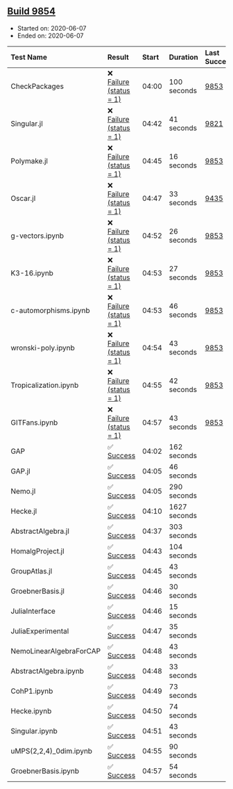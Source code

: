 ## [Build 9854](https://oscarci.mathematik.uni-kl.de/job/oscar/9854/)

* Started on: 2020-06-07
* Ended on: 2020-06-07

| Test Name    | Result | Start | Duration | Last Success | First Failure |
|:-------------|:-------|:------|:---------|:-------------|:--------------|
| CheckPackages | ❌ [Failure (status = 1)](https://oscarci.mathematik.uni-kl.de/job/oscar/9854/artifact/logs/build-9854/CheckPackages.log) | 04:00 | 100 seconds | [9853](https://oscarci.mathematik.uni-kl.de/job/oscar/9853/) | [9854](https://oscarci.mathematik.uni-kl.de/job/oscar/9854/) |
| Singular.jl | ❌ [Failure (status = 1)](https://oscarci.mathematik.uni-kl.de/job/oscar/9854/artifact/logs/build-9854/Singular.jl.log) | 04:42 | 41 seconds | [9821](https://oscarci.mathematik.uni-kl.de/job/oscar/9821/) | [9822](https://oscarci.mathematik.uni-kl.de/job/oscar/9822/) |
| Polymake.jl | ❌ [Failure (status = 1)](https://oscarci.mathematik.uni-kl.de/job/oscar/9854/artifact/logs/build-9854/Polymake.jl.log) | 04:45 | 16 seconds | [9853](https://oscarci.mathematik.uni-kl.de/job/oscar/9853/) | [9854](https://oscarci.mathematik.uni-kl.de/job/oscar/9854/) |
| Oscar.jl | ❌ [Failure (status = 1)](https://oscarci.mathematik.uni-kl.de/job/oscar/9854/artifact/logs/build-9854/Oscar.jl.log) | 04:47 | 33 seconds | [9435](https://oscarci.mathematik.uni-kl.de/job/oscar/9435/) | [9436](https://oscarci.mathematik.uni-kl.de/job/oscar/9436/) |
| g-vectors.ipynb | ❌ [Failure (status = 1)](https://oscarci.mathematik.uni-kl.de/job/oscar/9854/artifact/logs/build-9854/g-vectors.ipynb.log) | 04:52 | 26 seconds | [9853](https://oscarci.mathematik.uni-kl.de/job/oscar/9853/) | [9854](https://oscarci.mathematik.uni-kl.de/job/oscar/9854/) |
| K3-16.ipynb | ❌ [Failure (status = 1)](https://oscarci.mathematik.uni-kl.de/job/oscar/9854/artifact/logs/build-9854/K3-16.ipynb.log) | 04:53 | 27 seconds | [9853](https://oscarci.mathematik.uni-kl.de/job/oscar/9853/) | [9854](https://oscarci.mathematik.uni-kl.de/job/oscar/9854/) |
| c-automorphisms.ipynb | ❌ [Failure (status = 1)](https://oscarci.mathematik.uni-kl.de/job/oscar/9854/artifact/logs/build-9854/c-automorphisms.ipynb.log) | 04:53 | 46 seconds | [9853](https://oscarci.mathematik.uni-kl.de/job/oscar/9853/) | [9854](https://oscarci.mathematik.uni-kl.de/job/oscar/9854/) |
| wronski-poly.ipynb | ❌ [Failure (status = 1)](https://oscarci.mathematik.uni-kl.de/job/oscar/9854/artifact/logs/build-9854/wronski-poly.ipynb.log) | 04:54 | 43 seconds | [9853](https://oscarci.mathematik.uni-kl.de/job/oscar/9853/) | [9854](https://oscarci.mathematik.uni-kl.de/job/oscar/9854/) |
| Tropicalization.ipynb | ❌ [Failure (status = 1)](https://oscarci.mathematik.uni-kl.de/job/oscar/9854/artifact/logs/build-9854/Tropicalization.ipynb.log) | 04:55 | 42 seconds | [9853](https://oscarci.mathematik.uni-kl.de/job/oscar/9853/) | [9854](https://oscarci.mathematik.uni-kl.de/job/oscar/9854/) |
| GITFans.ipynb | ❌ [Failure (status = 1)](https://oscarci.mathematik.uni-kl.de/job/oscar/9854/artifact/logs/build-9854/GITFans.ipynb.log) | 04:57 | 43 seconds | [9853](https://oscarci.mathematik.uni-kl.de/job/oscar/9853/) | [9854](https://oscarci.mathematik.uni-kl.de/job/oscar/9854/) |
| GAP | ✅ [Success](https://oscarci.mathematik.uni-kl.de/job/oscar/9854/artifact/logs/build-9854/GAP.log) | 04:02 | 162 seconds |  |  |
| GAP.jl | ✅ [Success](https://oscarci.mathematik.uni-kl.de/job/oscar/9854/artifact/logs/build-9854/GAP.jl.log) | 04:05 | 46 seconds |  |  |
| Nemo.jl | ✅ [Success](https://oscarci.mathematik.uni-kl.de/job/oscar/9854/artifact/logs/build-9854/Nemo.jl.log) | 04:05 | 290 seconds |  |  |
| Hecke.jl | ✅ [Success](https://oscarci.mathematik.uni-kl.de/job/oscar/9854/artifact/logs/build-9854/Hecke.jl.log) | 04:10 | 1627 seconds |  |  |
| AbstractAlgebra.jl | ✅ [Success](https://oscarci.mathematik.uni-kl.de/job/oscar/9854/artifact/logs/build-9854/AbstractAlgebra.jl.log) | 04:37 | 303 seconds |  |  |
| HomalgProject.jl | ✅ [Success](https://oscarci.mathematik.uni-kl.de/job/oscar/9854/artifact/logs/build-9854/HomalgProject.jl.log) | 04:43 | 104 seconds |  |  |
| GroupAtlas.jl | ✅ [Success](https://oscarci.mathematik.uni-kl.de/job/oscar/9854/artifact/logs/build-9854/GroupAtlas.jl.log) | 04:45 | 43 seconds |  |  |
| GroebnerBasis.jl | ✅ [Success](https://oscarci.mathematik.uni-kl.de/job/oscar/9854/artifact/logs/build-9854/GroebnerBasis.jl.log) | 04:46 | 30 seconds |  |  |
| JuliaInterface | ✅ [Success](https://oscarci.mathematik.uni-kl.de/job/oscar/9854/artifact/logs/build-9854/JuliaInterface.log) | 04:46 | 15 seconds |  |  |
| JuliaExperimental | ✅ [Success](https://oscarci.mathematik.uni-kl.de/job/oscar/9854/artifact/logs/build-9854/JuliaExperimental.log) | 04:47 | 35 seconds |  |  |
| NemoLinearAlgebraForCAP | ✅ [Success](https://oscarci.mathematik.uni-kl.de/job/oscar/9854/artifact/logs/build-9854/NemoLinearAlgebraForCAP.log) | 04:48 | 43 seconds |  |  |
| AbstractAlgebra.ipynb | ✅ [Success](https://oscarci.mathematik.uni-kl.de/job/oscar/9854/artifact/logs/build-9854/AbstractAlgebra.ipynb.log) | 04:48 | 33 seconds |  |  |
| CohP1.ipynb | ✅ [Success](https://oscarci.mathematik.uni-kl.de/job/oscar/9854/artifact/logs/build-9854/CohP1.ipynb.log) | 04:49 | 73 seconds |  |  |
| Hecke.ipynb | ✅ [Success](https://oscarci.mathematik.uni-kl.de/job/oscar/9854/artifact/logs/build-9854/Hecke.ipynb.log) | 04:50 | 74 seconds |  |  |
| Singular.ipynb | ✅ [Success](https://oscarci.mathematik.uni-kl.de/job/oscar/9854/artifact/logs/build-9854/Singular.ipynb.log) | 04:51 | 43 seconds |  |  |
| uMPS(2,2,4)_0dim.ipynb | ✅ [Success](https://oscarci.mathematik.uni-kl.de/job/oscar/9854/artifact/logs/build-9854/uMPS-2-2-4-_0dim.ipynb.log) | 04:55 | 90 seconds |  |  |
| GroebnerBasis.ipynb | ✅ [Success](https://oscarci.mathematik.uni-kl.de/job/oscar/9854/artifact/logs/build-9854/GroebnerBasis.ipynb.log) | 04:57 | 54 seconds |  |  |
